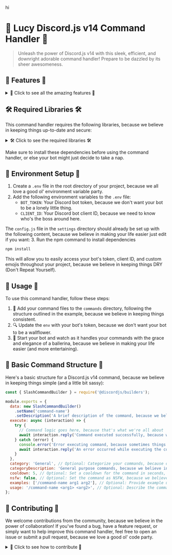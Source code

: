 hi
# 🤖 Lucy Discord.js v14 Command Handler 🤖

> Unleash the power of Discord.js v14 with this sleek, efficient, and downright adorable command handler! Prepare to be dazzled by its sheer awesomeness.

## 🌟 Features 🌟

<details>
<summary>🌟 Click to see all the amazing features 🌟</summary>

- 📂 Easily manage your commands with a dedicated `commands` directory, because who doesn't love a good ol' file structure?
- 🔍 Automatically load and register all your commands globally, because ain't nobody got time for manual registration.
- 🤖 Seamless integration with Discord.js v14 and its latest features, because we're all about that cutting-edge tech.
- 🚀 Streamlined event handling for slash command interactions, because who needs complexity when you can have simplicity?
- 🔍 Robust error handling to ensure your bot stays up and running, because we all know Murphy's Law loves to rear its ugly head.
- 🕰️ Implement command cooldowns to prevent abuse, because we don't want your users to spam the poor bot to death.
- 📚 Organize your commands into categories for better navigation, because let's face it, no one likes a cluttered mess.
- 💁‍♀️ Provide a helpful and visually appealing help command, because we believe in making your users' lives easier (and more entertained).
- 🌟 Beautiful and informative logging for easy debugging, because who doesn't love a good ol' console log party?
- 📥 Implemented a command that allows users to download anime episodes directly from the bot, because we all know that's the real reason you're here.

</details>

## 🛠️ Required Libraries 🛠️

This command handler requires the following libraries, because we believe in keeping things up-to-date and secure:

<details>
<summary>🛠️ Click to see the required libraries 🛠️</summary>

- `axios`: ^1.6.8, because who doesn't love making HTTP requests?
- `boxen`: ^5.1.2, because we all need a little bit of ASCII art in our lives.
- `chalk`: ^4.1.2, because color is the spice of life.
- `discord.js`: ^14.14.1, because we're all about that Discord API goodness.
- `dotenv`: ^16.4.5, because we don't want your bot's secrets spilling out for the world to see.
- `figlet`: ^1.5.2, because ASCII art is the true mark of a sophisticated bot.
- `logform`: ^2.6.0, because we believe in keeping our logs organized and fabulous.
- `moment-timezone`: ^0.5.45, because time is a fickle thing and we need to keep track of it.
- `ora`: ^5.4.1, because who doesn't love a good ol' loading spinner?

</details>

Make sure to install these dependencies before using the command handler, or else your bot might just decide to take a nap.

## 🔑 Environment Setup 🔑

1. Create a `.env` file in the root directory of your project, because we all love a good ol' environment variable party.
2. Add the following environment variables to the `.env` file:
   - `BOT_TOKEN`: Your Discord bot token, because we don't want your bot to be a lonely little thing.
   - `CLIENT_ID`: Your Discord bot client ID, because we need to know who's the boss around here.

The `config.js` file in the `settings` directory should already be set up with the following content, because we believe in making your life easier just edit if you want:
3. Run the npm command to install dependencies 
```javascript
npm install
```

This will allow you to easily access your bot's token, client ID, and custom emojis throughout your project, because we believe in keeping things DRY (Don't Repeat Yourself).

## 🤖 Usage 🤖

To use this command handler, follow these steps:

1. 🚀 Add your command files to the `commands` directory, following the structure outlined in the example, because we believe in keeping things consistent.
2. 🔍 Update the `env`  with your bot's token, because we don't want your bot to be a wallflower.
3. 🤖 Start your bot and watch as it handles your commands with the grace and elegance of a ballerina, because we believe in making your life easier (and more entertaining).

## 🤖 Basic Command Structure 🤖

Here's a basic structure for a Discord.js v14 command, because we believe in keeping things simple (and a little bit sassy):

```javascript
const { SlashCommandBuilder } = require('@discordjs/builders');

module.exports = {
  data: new SlashCommandBuilder()
    .setName('command-name')
    .setDescription('A brief description of the command, because we believe in keeping things concise'),
  execute: async (interaction) => {
    try {
      // Command logic goes here, because that's what we're all about
      await interaction.reply('Command executed successfully, because we're just that good!');
    } catch (error) {
      console.error('Error executing command, because sometimes things just don't go our way:', error);
      await interaction.reply('An error occurred while executing the command, because we're not perfect (yet).');
    }
  },
  category: 'General', // Optional: Categorize your commands, because organization is key
  categoryDescription: 'General purpose commands, because we believe in keeping things simple', // Optional: Describe the command category
  cooldown: 5, // Optional: Set a cooldown for the command in seconds, because we don't want your users to spam the poor bot
  nsfw: false, // Optional: Set the command as NSFW, because we believe in keeping things family-friendly
  examples: ['/command-name arg1 arg2'], // Optional: Provide example usage, because we believe in helping our users
  usage: '/command-name <arg1> <arg2>', // Optional: Describe the command usage, because we believe in keeping things clear
};
```

## 🤝 Contributing 🤝

We welcome contributions from the community, because we believe in the power of collaboration! If you've found a bug, have a feature request, or simply want to help improve this command handler, feel free to open an issue or submit a pull request, because we love a good ol' code party.

<details>
<summary>🤝 Click to see how to contribute 🤝</summary>

To get started, simply fork the repository, make your changes, and submit a pull request, because we believe in keeping things simple (and a little bit sassy). We'll review your contributions and, if they're up to par, merge them into the main codebase, because we believe in keeping things fresh and exciting.

Together, we can make this command handler even better and help the Discord.js community thrive, because we believe in the power of teamwork (and a little bit of friendly competition).

</details>
